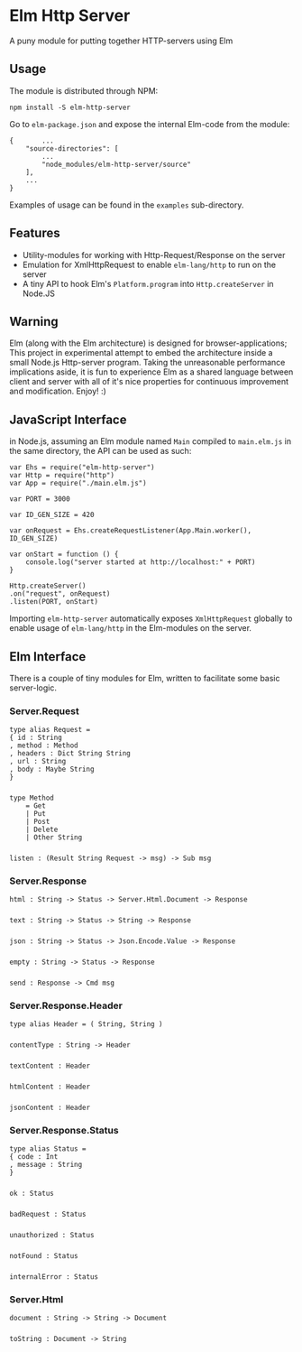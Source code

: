 # Elm Http Server
A puny module for putting together HTTP-servers using Elm

## Usage
The module is distributed through NPM:

`npm install -S elm-http-server`

Go to `elm-package.json` and expose the internal Elm-code from the module:


    {       ...
        "source-directories": [
            ...
            "node_modules/elm-http-server/source"
        ],
        ...
    }

Examples of usage can be found in the `examples` sub-directory.

## Features
- Utility-modules for working with Http-Request/Response on the server
- Emulation for XmlHttpRequest to enable `elm-lang/http` to run on the server
- A tiny API to hook Elm's `Platform.program` into `Http.createServer` in Node.JS

## Warning
Elm (along with the Elm architecture) is designed for browser-applications; This project in experimental attempt to embed the architecture inside a small Node.js Http-server program. Taking the unreasonable performance implications aside, it is fun to experience Elm as a shared language between client and server with all of it's nice properties for continuous improvement and modification. Enjoy! :)

## JavaScript Interface
in Node.js, assuming an Elm module named `Main` compiled to `main.elm.js` in the same directory, the API can be used as such:

    var Ehs = require("elm-http-server")
    var Http = require("http")
    var App = require("./main.elm.js")
    
    var PORT = 3000

    var ID_GEN_SIZE = 420

    var onRequest = Ehs.createRequestListener(App.Main.worker(), ID_GEN_SIZE)
    
    var onStart = function () {
        console.log("server started at http://localhost:" + PORT)
    }

    Http.createServer()
    .on("request", onRequest)
    .listen(PORT, onStart)

Importing `elm-http-server` automatically exposes `XmlHttpRequest` globally to enable usage of `elm-lang/http` in the Elm-modules on the server.

## Elm Interface
There is a couple of tiny modules for Elm, written to facilitate some basic server-logic.

### Server.Request
    type alias Request =
    { id : String
    , method : Method
    , headers : Dict String String
    , url : String
    , body : Maybe String
    }
###
    type Method
        = Get
        | Put
        | Post
        | Delete
        | Other String
###
    listen : (Result String Request -> msg) -> Sub msg

### Server.Response
    html : String -> Status -> Server.Html.Document -> Response
###
    text : String -> Status -> String -> Response
###
    json : String -> Status -> Json.Encode.Value -> Response
###
    empty : String -> Status -> Response
###
    send : Response -> Cmd msg

### Server.Response.Header
    type alias Header = ( String, String )
###
    contentType : String -> Header
###
    textContent : Header
###
    htmlContent : Header
###
    jsonContent : Header

### Server.Response.Status
    type alias Status =
    { code : Int
    , message : String
    }
###
    ok : Status
###
    badRequest : Status
###
    unauthorized : Status
###
    notFound : Status
###
    internalError : Status

### Server.Html
    document : String -> String -> Document
###
    toString : Document -> String
